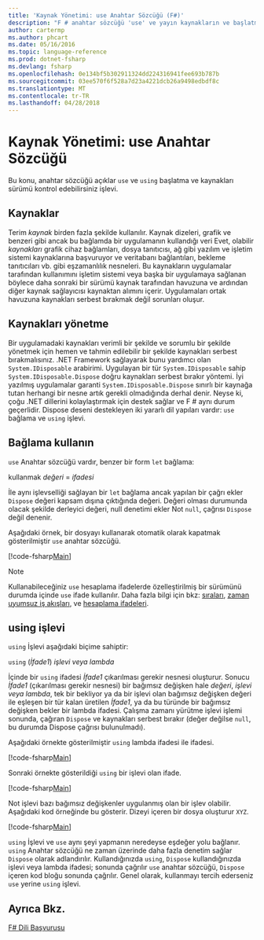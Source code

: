 ```yaml
---
title: 'Kaynak Yönetimi: use Anahtar Sözcüğü (F#)'
description: "F # anahtar sözcüğü 'use' ve yayın kaynakların ve başlatma denetleyebilirsiniz 'kullanılarak' işlevi hakkında bilgi edinin."
author: cartermp
ms.author: phcart
ms.date: 05/16/2016
ms.topic: language-reference
ms.prod: dotnet-fsharp
ms.devlang: fsharp
ms.openlocfilehash: 0e134bf5b302911324dd224316941fee693b787b
ms.sourcegitcommit: 03ee570f6f528a7d23a4221dcb26a9498edbdf8c
ms.translationtype: MT
ms.contentlocale: tr-TR
ms.lasthandoff: 04/28/2018
---
```

# <a name="resource-management-the-use-keyword"></a>Kaynak Yönetimi: use Anahtar Sözcüğü

Bu konu, anahtar sözcüğü açıklar `use` ve `using` başlatma ve kaynakları sürümü kontrol edebilirsiniz işlevi.

## <a name="resources"></a>Kaynaklar
Terim *kaynak* birden fazla şekilde kullanılır. Kaynak dizeleri, grafik ve benzeri gibi ancak bu bağlamda bir uygulamanın kullandığı veri Evet, olabilir *kaynakları* grafik cihaz bağlamları, dosya tanıtıcısı, ağ gibi yazılım ve işletim sistemi kaynaklarına başvuruyor ve veritabanı bağlantıları, bekleme tanıtıcıları vb. gibi eşzamanlılık nesneleri. Bu kaynakların uygulamalar tarafından kullanımını işletim sistemi veya başka bir uygulamaya sağlanan böylece daha sonraki bir sürümü kaynak tarafından havuzuna ve ardından diğer kaynak sağlayıcısı kaynaktan alımını içerir. Uygulamaları ortak havuzuna kaynakları serbest bırakmak değil sorunları oluşur.

## <a name="managing-resources"></a>Kaynakları yönetme
Bir uygulamadaki kaynakları verimli bir şekilde ve sorumlu bir şekilde yönetmek için hemen ve tahmin edilebilir bir şekilde kaynakları serbest bırakmalısınız. .NET Framework sağlayarak bunu yardımcı olan `System.IDisposable` arabirimi. Uygulayan bir tür `System.IDisposable` sahip `System.IDisposable.Dispose` doğru kaynakları serbest bırakır yöntemi. İyi yazılmış uygulamalar garanti `System.IDisposable.Dispose` sınırlı bir kaynağa tutan herhangi bir nesne artık gerekli olmadığında derhal denir. Neyse ki, çoğu .NET dillerini kolaylaştırmak için destek sağlar ve F # aynı durum geçerlidir. Dispose deseni destekleyen iki yararlı dil yapıları vardır: `use` bağlama ve `using` işlevi.

## <a name="use-binding"></a>Bağlama kullanın
`use` Anahtar sözcüğü vardır, benzer bir form `let` bağlama:

kullanmak *değeri* = *ifadesi*

İle aynı işlevselliği sağlayan bir `let` bağlama ancak yapılan bir çağrı ekler `Dispose` değeri kapsam dışına çıktığında değeri. Değeri olması durumunda olacak şekilde derleyici değeri, null denetimi ekler Not `null`, çağrısı `Dispose` değil denenir.

Aşağıdaki örnek, bir dosyayı kullanarak otomatik olarak kapatmak gösterilmiştir `use` anahtar sözcüğü.

[!code-fsharp[Main](../../../samples/snippets/fsharp/lang-ref-2/snippet6301.fs)]

>[!NOTE]
Kullanabileceğiniz `use` hesaplama ifadelerde özelleştirilmiş bir sürümünü durumda içinde `use` ifade kullanılır. Daha fazla bilgi için bkz: [sıraları](sequences.md), [zaman uyumsuz iş akışları](asynchronous-workflows.md), ve [hesaplama ifadeleri](computation-expressions.md).


## <a name="using-function"></a>using işlevi
`using` İşlevi aşağıdaki biçime sahiptir:

`using` (*İfade1*) *işlevi veya lambda*

İçinde bir `using` ifadesi *İfade1* çıkarılması gerekir nesnesi oluşturur. Sonucu *İfade1* (çıkarılması gerekir nesnesi) bir bağımsız değişken hale *değeri*, *işlevi veya lambda*, tek bir bekliyor ya da bir işlevi olan bağımsız değişken değeri ile eşleşen bir tür kalan üretilen *İfade1*, ya da bu türünde bir bağımsız değişken bekler bir lambda ifadesi. Çalışma zamanı yürütme işlevi işlemi sonunda, çağıran `Dispose` ve kaynakları serbest bırakır (değer değilse `null`, bu durumda Dispose çağrısı bulunulmadı).

Aşağıdaki örnekte gösterilmiştir `using` lambda ifadesi ile ifadesi.

[!code-fsharp[Main](../../../samples/snippets/fsharp/lang-ref-2/snippet6302.fs)]

Sonraki örnekte gösterildiği `using` bir işlevi olan ifade.

[!code-fsharp[Main](../../../samples/snippets/fsharp/lang-ref-2/snippet6303.fs)]

Not işlevi bazı bağımsız değişkenler uygulanmış olan bir işlev olabilir. Aşağıdaki kod örneğinde bu gösterir. Dizeyi içeren bir dosya oluşturur `XYZ`.

[!code-fsharp[Main](../../../samples/snippets/fsharp/lang-ref-2/snippet6304.fs)]

`using` İşlevi ve `use` aynı şeyi yapmanın neredeyse eşdeğer yolu bağlanır. `using` Anahtar sözcüğü ne zaman üzerinde daha fazla denetim sağlar `Dispose` olarak adlandırılır. Kullandığınızda `using`, `Dispose` kullandığınızda işlevi veya lambda ifadesi; sonunda çağrılır `use` anahtar sözcüğü, `Dispose` içeren kod bloğu sonunda çağrılır. Genel olarak, kullanmayı tercih ederseniz `use` yerine `using` işlevi.


## <a name="see-also"></a>Ayrıca Bkz.
[F# Dili Başvurusu](index.md)

